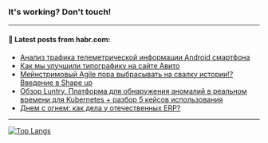 ### It's working? Don't touch!

---
<!--
#### 🛠️ Technical stack:

![C++](https://img.shields.io/badge/C++-informational?logo=c%2B%2B&style=flat&logoColor=white&color=9C033A)
![Java](https://img.shields.io/badge/Java-informational?logo=java&style=flat&logoColor=white&color=007396)
![Kotlin](https://img.shields.io/badge/Kotlin-informational?logo=Kotlin&style=flat&logoColor=white&color=0095D5)
![JS](https://img.shields.io/badge/JS-informational?logo=javaScript&style=flat&logoColor=black&color=F7Df1E) <br>
![HTML5](https://img.shields.io/badge/HTML5-informational?logo=html5&style=flat&logoColor=white&color=E34F26)
![CSS3](https://img.shields.io/badge/CSS3-informational?logo=css3&style=flat&logoColor=white&color=157286)
![Sass](https://img.shields.io/badge/Saas-informational?logo=sass&style=flat&logoColor=white&color=hotpink)
![PHP](https://img.shields.io/badge/PHP-informational?logo=php&style=flat&logoColor=white&color=777BB4) <br>
![WebPAck](https://img.shields.io/badge/WebPack-informational?logo=webPack&style=flat&logoColor=white&color=FF6F00)
![Bootstrap](https://img.shields.io/badge/Bootstrap-informational?logo=Bootstrap&style=flat&logoColor=white&color=7952B3)
![MySQL](https://img.shields.io/badge/MySQL-informational?logo=MySQL&style=flat&logoColor=white&color=00f) <br>
![NodeJS](https://img.shields.io/badge/NodeJS-informational?logo=node.js&style=flat&logoColor=white&color=43853D)
![Spring](https://img.shields.io/badge/Spring-informational?logo=Spring&style=flat&logoColor=white&color=0A9EDC)
![Angular](https://img.shields.io/badge/Vue-informational?logo=vue.js&style=flat&logoColor=white&color=red)
![Git](https://img.shields.io/badge/Git-informational?logo=git&style=flat&logoColor=white&color=darkorange)

___
-->

#### 💬 Latest posts from habr.com:

<!-- BLOG-POST-LIST:START -->
- [Анализ трафика телеметрической информации Android смартфона](https://habr.com/ru/post/690034/?utm_source=habrahabr&utm_medium=rss&utm_campaign=690034)
- [Как мы улучшили типографику на сайте Авито](https://habr.com/ru/post/691262/?utm_source=habrahabr&utm_medium=rss&utm_campaign=691262)
- [Мейнстримовый Agile пора выбрасывать на свалку истории!? Введение в Shape up](https://habr.com/ru/post/692040/?utm_source=habrahabr&utm_medium=rss&utm_campaign=692040)
- [Обзор Luntry. Платформа для обнаружения аномалий в реальном времени для Kubernetes + разбор 5 кейсов использования](https://habr.com/ru/post/692006/?utm_source=habrahabr&utm_medium=rss&utm_campaign=692006)
- [Днем с огнем: как дела у отечественных ERP?](https://habr.com/ru/post/692028/?utm_source=habrahabr&utm_medium=rss&utm_campaign=692028)
<!-- BLOG-POST-LIST:END -->

---

[![Top Langs](https://github-readme-stats.vercel.app/api/top-langs/?username=zloylis&layout=compact&hide_border=true&theme=dracula)](https://github.com/zloylis)

